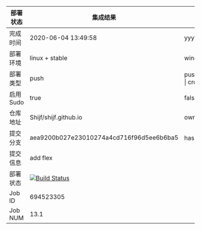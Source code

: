 


部署状态 | 集成结果 | 参考值
---|---|---
完成时间 | 2020-06-04 13:49:58 | yyyy-mm-dd hh:mm:ss
部署环境 | linux + stable | window \| linux + stable
部署类型 | push | push \| pull_request \| api \| cron
启用Sudo | true | false \| true
仓库地址 | Shijf/shijf.github.io | owner_name/repo_name
提交分支 | aea9200b027e23010274a4cd716f96d5ee6b6ba5 | hash 16位
提交信息 | add flex |
部署状态 | [![Build Status](https://travis-ci.org/Shijf/shijf.github.io.svg?branch=hexo)](https://travis-ci.org/Shijf/shijf.github.io)
Job ID   | 694523305 |
Job NUM  | 13.1 |
